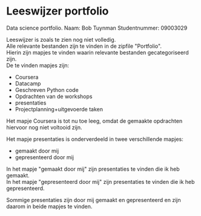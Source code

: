 # Leeswijzer portfolio
Data science portfolio. Naam: Bob Tuynman Studentnummer: 09003029

Leeswijzer is zoals te zien nog niet volledig.  
Alle relevante bestanden zijn te vinden in de zipfile "Portfolio".  
Hierin zijn mapjes te vinden waarin relevante bestanden gecategoriseerd zijn.  
De te vinden mapjes zijn:  
* Coursera  
* Datacamp  
* Geschreven Python code  
* Opdrachten van de workshops  
* presentaties  
* Projectplanning+uitgevoerde taken  

Het mapje Coursera is tot nu toe leeg, omdat de gemaakte opdrachten hiervoor nog niet voltooid zijn.  
  
Het mapje presentaties is onderverdeeld in twee verschillende mapjes:  
* gemaakt door mij  
* gepresenteerd door mij  
  
In het mapje "gemaakt door mij" zijn presentaties te vinden die ik heb gemaakt.  
In het mapje "gepresenteerd door mij" zijn presentaties te vinden die ik heb gepresenteerd.  
  
Sommige presentaties zijn door mij gemaakt en gepresenteerd en zijn daarom in beide mapjes te vinden.  

